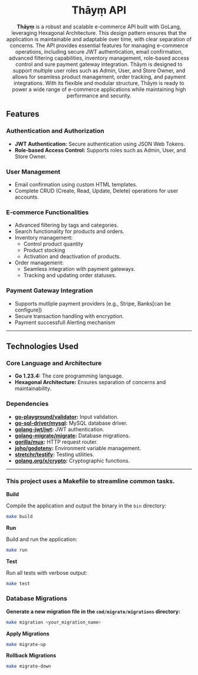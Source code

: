 <h1 align="center" > 
    Thāyṃ API
</h1>

<p align="center">
  <strong>Thāyṃ</strong> is a robust and scalable e-commerce API built with GoLang, leveraging Hexagonal Architecture. This design pattern ensures that the application is maintainable and adaptable over time, with clear separation of concerns. The API provides essential features for managing e-commerce operations, including secure JWT authentication, email confirmation, advanced filtering capabilities, inventory management, role-based access control and sure payment gateway integration. Thāyṃ is designed to support multiple user roles such as Admin, User, and Store Owner, and allows for seamless product management, order tracking, and payment integrations. With its flexible and modular structure, Thāyṃ is ready to power a wide range of e-commerce applications while maintaining high performance and security.
</p>


## Features

### Authentication and Authorization
- **JWT Authentication:** Secure authentication using JSON Web Tokens.
- **Role-based Access Control:** Supports roles such as Admin, User, and Store Owner.

### User Management
- Email confirmation using custom HTML templates.
- Complete CRUD (Create, Read, Update, Delete) operations for user accounts.

### E-commerce Functionalities
- Advanced filtering by tags and categories.
- Search functionality for products and orders.
- Inventory management:
  - Control product quantity
  - Product stocking
  - Activation and deactivation of products.
- Order management:
  - Seamless integration with payment gateways.
  - Tracking and updating order statuses.

### Payment Gateway Integration
- Supports mutliple payment providers (e.g., Stripe, Banks[can be configure])  
- Secure transaction handling with encryption.
- Payment successfull Alerting mechanism

---

## Technologies Used

### Core Language and Architecture
- **Go 1.23.4:** The core programming language.
- **Hexagonal Architecture:** Ensures separation of concerns and maintainability.

### Dependencies
- **[go-playground/validator](https://github.com/go-playground/validator):** Input validation.
- **[go-sql-driver/mysql](https://github.com/go-sql-driver/mysql):** MySQL database driver.
- **[golang-jwt/jwt](https://github.com/golang-jwt/jwt):** JWT authentication.
- **[golang-migrate/migrate](https://github.com/golang-migrate/migrate):** Database migrations.
- **[gorilla/mux](https://github.com/gorilla/mux):** HTTP request router.
- **[joho/godotenv](https://github.com/joho/godotenv):** Environment variable management.
- **[stretchr/testify](https://github.com/stretchr/testify):** Testing utilities.
- **[golang.org/x/crypto](https://pkg.go.dev/golang.org/x/crypto):** Cryptographic functions.

---

### This project uses a Makefile to streamline common tasks. 

**Build**

Compile the application and output the binary in the `bin` directory:

```bash
make build
```

**Run**

Build and run the application:

```bash
make run
```

**Test**

Run all tests with verbose output:

```bash
make test
```

### Database Migrations


**Generate a new migration file in the `cmd/migrate/migrations` directory:**

```bash
make migration <your_migration_name>
```

**Apply Migrations**

```bash
make migrate-up
```

**Rollback Migrations**

```bash
make migrate-down
```

